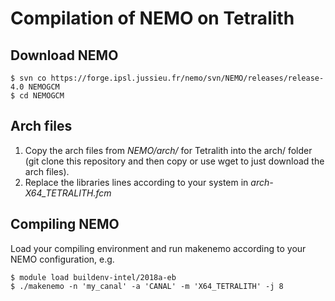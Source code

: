 # Compilation of NEMO on Tetralith
## Download NEMO

    $ svn co https://forge.ipsl.jussieu.fr/nemo/svn/NEMO/releases/release-4.0 NEMOGCM
    $ cd NEMOGCM

## Arch files

1. Copy the arch files from *NEMO/arch/* for Tetralith into the arch/ folder
   (git clone this repository and
   then copy or use wget to just download the arch files).
2. Replace the libraries lines according to your system in
   *arch-X64_TETRALITH.fcm*

## Compiling NEMO

Load your compiling environment and
run makenemo according to your NEMO configuration, e.g.

    $ module load buildenv-intel/2018a-eb
    $ ./makenemo -n 'my_canal' -a 'CANAL' -m 'X64_TETRALITH' -j 8
